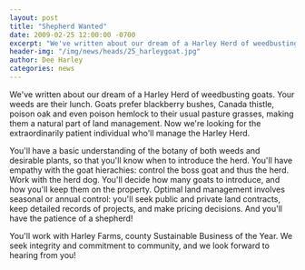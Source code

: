 ```yaml
---
layout: post
title: "Shepherd Wanted"
date: 2009-02-25 12:00:00 -0700
excerpt: "We've written about our dream of a Harley Herd of weedbusting goats. Your weeds are their lunch. Goats ..."
header-img: "/img/news/heads/25_harleygoat.jpg"
author: Dee Harley
categories: news
---
```

We've written about our dream of a Harley Herd of weedbusting goats.
Your weeds are their lunch. Goats prefer blackberry bushes, Canada
thistle, poison oak and even poison hemlock to their usual pasture
grasses, making them a natural part of land management. Now we're
looking for the extraordinarily patient individual who'll manage the
Harley Herd.

You'll have a basic understanding of the botany of both weeds and
desirable plants, so that you'll know when to introduce the herd.
You'll have empathy with the goat hierachies: control the boss goat
and thus the herd. Work with the herd dog. You'll decide how many
goats to introduce, and how you'll keep them on the property. Optimal
land management involves seasonal or annual control: you'll seek
public and private land contracts, keep detailed records of projects,
and make pricing decisions. And you'll have the patience of a
shepherd!

You'll work with Harley Farms, county Sustainable Business of the
Year. We seek integrity and commitment to community, and we look
forward to hearing from you!

